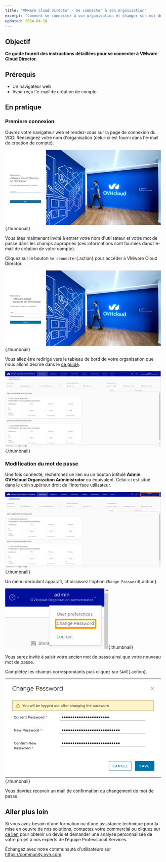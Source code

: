 ```yaml
---
title: "VMware Cloud Director - Se connecter à son organisation"
excerpt: "Comment se connecter à son organisation et changer son mot de passe"
updated: 2024-04-16
---
```


## Objectif

**Ce guide fournit des instructions détaillées pour se connecter à VMware Cloud Director.**

## Prérequis

- Un navigateur web
- Avoir reçu l'e-mail de création de compte

## En pratique

### Premiere connexion

Ouvrez votre navigateur web et rendez-vous sur la page de connexion du VCD. Renseignez votre nom d'organisation (celui-ci est fourni dans l'e-mail de création de compte).

![First page connection](images/vcd-organization-connection.png){.thumbnail}

Vous êtes maintenant invité à entrer votre nom d'utilisateur et votre mot de passe dans les champs appropriés (ces informations sont fournies dans l'e-mail de création de votre compte).

Cliquez sur le bouton `Se connecter`{.action} pour accéder à VMware Cloud Director.

![Login connection](images/vcd-login-connection.png){.thumbnail}

Vous allez être redirigé vers le tableau de bord de votre organisation que nous allons décrire dans le [ce guide](/pages/hosted_private_cloud/hosted_private_cloud_powered_by_vmware/vcd-getting-started).

![Dashboard](images/vcd-dashboard-view.png){.thumbnail}

### Modification du mot de passe

Une fois connecté, recherchez un lien ou un bouton intitulé **Admin OVHcloud Organization Administrator** ou équivalent. Celui-ci est situé dans le coin supérieur droit de l'interface utilisateur.

![Admin Button](images/vcd-settings.png){.thumbnail}

Un menu déroulant apparaît, choississez l'option `Change Password`{.action}.

![Option Change Password](images/vcd-change-password-option.png){.thumbnail}

Vous serez invité à saisir votre ancien mot de passe ainsi que votre nouveau mot de passe.

Complétez les champs correspondants puis cliquez sur `SAVE`{.action}.

![Change password](images/vcd-change-password.png){.thumbnail}

Vous devriez recevoir un mail de confirmation du changement de mot de passe.

## Aller plus loin

Si vous avez besoin d'une formation ou d'une assistance technique pour la mise en oeuvre de nos solutions, contactez votre commercial ou cliquez sur [ce lien](https://www.ovhcloud.com/fr/professional-services/) pour obtenir un devis et demander une analyse personnalisée de votre projet à nos experts de l’équipe Professional Services.

Échangez avec notre communauté d'utilisateurs sur <https://community.ovh.com>.